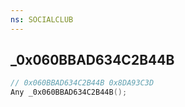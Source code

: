 ```yaml
---
ns: SOCIALCLUB
---
```

## _0x060BBAD634C2B44B

```c
// 0x060BBAD634C2B44B 0x8DA93C3D
Any _0x060BBAD634C2B44B();
```

